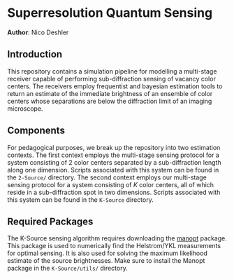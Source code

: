 # Superresolution Quantum Sensing
__Author__: Nico Deshler

## Introduction
This repository contains a simulation pipeline for modelling a multi-stage receiver capable of performing sub-diffraction sensing of vacancy color centers. The receivers employ frequentist and bayesian estimation tools to return an estimate of the immediate brightness of an ensemble of color centers whose separations are below the diffraction limit of an imaging microscope.

## Components
For pedagogical purposes, we break up the repository into two estimation contexts. The first context employs the multi-stage sensing protocol for a system consisting of 2 color centers separated by a sub-diffraction length along one dimension. Scripts associated with this system can be found in the 
```2-Source/``` directory. The second context employs our multi-stage sensing protocol for a system consisting of $K$ color centers, all of which reside in a sub-diffraction spot in two dimensions. Scripts associated with this system can be found in the ```K-Source``` directory.

## Required Packages
The K-Source sensing algorithm requires downloading the [manopt](https://www.manopt.org/) package. This package is used to numerically find the Helstrom/YKL measurements for optimal sensing. It is also used for solving the maximum likelihood estimate of the source brightnesses. Make sure to install the Manopt package in the ```K-Source/utils/``` directory.


